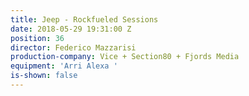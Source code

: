 ```yaml
---
title: Jeep - Rockfueled Sessions
date: 2018-05-29 19:31:00 Z
position: 36
director: Federico Mazzarisi
production-company: Vice + Section80 + Fjords Media
equipment: 'Arri Alexa '
is-shown: false
---
```



